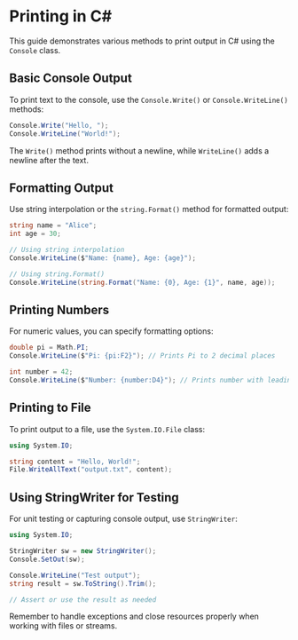 # Printing in C# #

This guide demonstrates various methods to print output in C# using the `Console` class.

## Basic Console Output ##

To print text to the console, use the `Console.Write()` or `Console.WriteLine()` methods:

```csharp
Console.Write("Hello, ");
Console.WriteLine("World!");
```

The `Write()` method prints without a newline, while `WriteLine()` adds a newline after the text.

## Formatting Output ##

Use string interpolation or the `string.Format()` method for formatted output:

```csharp
string name = "Alice";
int age = 30;

// Using string interpolation
Console.WriteLine($"Name: {name}, Age: {age}");

// Using string.Format()
Console.WriteLine(string.Format("Name: {0}, Age: {1}", name, age));
```

## Printing Numbers ##

For numeric values, you can specify formatting options:

```csharp
double pi = Math.PI;
Console.WriteLine($"Pi: {pi:F2}"); // Prints Pi to 2 decimal places

int number = 42;
Console.WriteLine($"Number: {number:D4}"); // Prints number with leading zeros
```

## Printing to File ##

To print output to a file, use the `System.IO.File` class:

```csharp
using System.IO;

string content = "Hello, World!";
File.WriteAllText("output.txt", content);
```

## Using StringWriter for Testing ##

For unit testing or capturing console output, use `StringWriter`:

```csharp
using System.IO;

StringWriter sw = new StringWriter();
Console.SetOut(sw);

Console.WriteLine("Test output");
string result = sw.ToString().Trim();

// Assert or use the result as needed
```

Remember to handle exceptions and close resources properly when working with files or streams.
